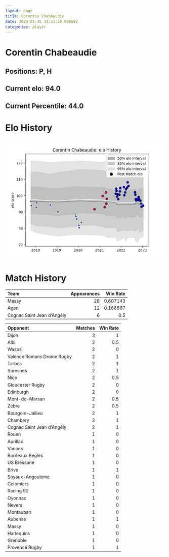 ```yaml
---  
layout: page  
title: Corentin Chabeaudie  
date: 2023-01-15 11:53:28.096592  
categories: player  
---
```

# Corentin Chabeaudie

## Positions: P, H

## Current elo: 94.0

## Current Percentile: 44.0

# Elo History


![elo history](history_CorentinChabeaudie.png)
# Match History


| Team                       |   Appearances |   Win Rate |
|:---------------------------|--------------:|-----------:|
| Massy                      |            28 |   0.607143 |
| Agen                       |            12 |   0.166667 |
| Cognac Saint Jean d'Angély |             6 |   0.5      |

| Opponent                   |   Matches |   Win Rate |
|:---------------------------|----------:|-----------:|
| Dijon                      |         3 |        1   |
| Albi                       |         2 |        0.5 |
| Wasps                      |         2 |        0   |
| Valence Romans Drome Rugby |         2 |        1   |
| Tarbes                     |         2 |        1   |
| Suresnes                   |         2 |        1   |
| Nice                       |         2 |        0.5 |
| Gloucester Rugby           |         2 |        0   |
| Edinburgh                  |         2 |        0   |
| Mont-de-Marsan             |         2 |        0.5 |
| Zebre                      |         2 |        0.5 |
| Bourgoin-Jallieu           |         2 |        1   |
| Chambery                   |         2 |        1   |
| Cognac Saint Jean d'Angély |         2 |        1   |
| Rouen                      |         1 |        0   |
| Aurillac                   |         1 |        0   |
| Vannes                     |         1 |        0   |
| Bordeaux Begles            |         1 |        0   |
| US Bressane                |         1 |        0   |
| Brive                      |         1 |        1   |
| Soyaux-Angouleme           |         1 |        0   |
| Colomiers                  |         1 |        0   |
| Racing 92                  |         1 |        0   |
| Oyonnax                    |         1 |        0   |
| Nevers                     |         1 |        0   |
| Montauban                  |         1 |        0   |
| Aubenas                    |         1 |        1   |
| Massy                      |         1 |        0   |
| Harlequins                 |         1 |        0   |
| Grenoble                   |         1 |        0   |
| Provence Rugby             |         1 |        1   |